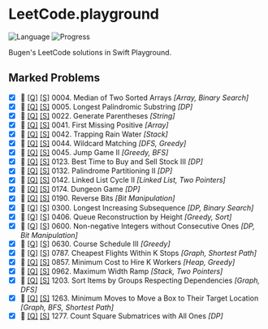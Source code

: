 # LeetCode.playground
![Language](https://img.shields.io/badge/Language-Swift%205.2-orange.svg)
![Progress](https://img.shields.io/badge/Count-22-orange.svg)

Bugen's LeetCode solutions in Swift Playground.
## **Marked** Problems
- [X] 🔞 [[Q]](https://leetcode.com/problems/median-of-two-sorted-arrays/) [[S]](.././LeetCode.playground/Pages/4-Median%20of%20Two%20Sorted%20Arrays.xcplaygroundpage/Contents.swift) 0004. Median of Two Sorted Arrays *[Array, Binary Search]*
- [X] 🔞 [[Q]](https://leetcode.com/problems/longest-palindromic-substring/) [[S]](.././LeetCode.playground/Pages/5-Longest%20Palindromic%20Substring.xcplaygroundpage/Contents.swift) 0005. Longest Palindromic Substring *[DP]*
- [X] 🔞 [[Q]](https://leetcode.com/problems/generate-parentheses/) [[S]](.././LeetCode.playground/Pages/22.%20Generate%20Parentheses.xcplaygroundpage/Contents.swift) 0022. Generate Parentheses *[String]*
- [X] 🔞 [[Q]](https://leetcode.com/problems/first-missing-positive/) [[S]](.././LeetCode.playground/Pages/41.%20First%20Missing%20Positive.xcplaygroundpage/Contents.swift) 0041. First Missing Positive *[Array]*
- [X] 🔞 [[Q]](https://leetcode.com/problems/trapping-rain-water/) [[S]](.././LeetCode.playground/Pages/42-Trapping%20Rain%20Water.xcplaygroundpage/Contents.swift) 0042. Trapping Rain Water *[Stack]*
- [X] 🔞 [[Q]](https://leetcode.com/problems/wildcard-matching/) [[S]](.././LeetCode.playground/Pages/44-Wildcard%20Matching.xcplaygroundpage/Contents.swift) 0044. Wildcard Matching *[DFS, Greedy]*
- [X] 🔞 [[Q]](https://leetcode.com/problems/jump-game-ii/) [[S]](.././LeetCode.playground/Pages/45-Jump%20Game%20II.xcplaygroundpage/Contents.swift) 0045. Jump Game II *[Greedy, BFS]*
- [X] 🔞 [[Q]](https://leetcode.com/problems/best-time-to-buy-and-sell-stock-iii/) [[S]](.././LeetCode.playground/Pages/123-Best%20Time%20to%20Buy%20and%20Sell%20Stock%20III.xcplaygroundpage/Contents.swift) 0123. Best Time to Buy and Sell Stock III *[DP]*
- [X] 🔞 [[Q]](https://leetcode.com/problems/palindrome-partitioning-ii/) [[S]](.././LeetCode.playground/Pages/132-Palindrome%20Partitioning%20II.xcplaygroundpage/Contents.swift) 0132. Palindrome Partitioning II *[DP]*
- [X] 🔞 [[Q]](https://leetcode.com/problems/linked-list-cycle-ii/) [[S]](.././LeetCode.playground/Pages/142.%20Linked%20List%20Cycle%20II.xcplaygroundpage/Contents.swift) 0142. Linked List Cycle II *[Linked List, Two Pointers]*
- [X] 🔞 [[Q]](https://leetcode.com/problems/dungeon-game/) [[S]](.././LeetCode.playground/Pages/174.%20Dungeon%20Game.xcplaygroundpage/Contents.swift) 0174. Dungeon Game *[DP]*
- [X] 🔞 [[Q]](https://leetcode.com/problems/reverse-bits/) [[S]](.././LeetCode.playground/Pages/190.%20Reverse%20Bits.xcplaygroundpage/Contents.swift) 0190. Reverse Bits *[Bit Manipulation]*
- [X] 🔞 [[Q]](https://leetcode.com/problems/longest-increasing-subsequence/) [[S]](.././LeetCode.playground/Pages/300.%20Longest%20Increasing%20Subsequence.xcplaygroundpage/Contents.swift) 0300. Longest Increasing Subsequence *[DP, Binary Search]*
- [X] 🔞 [[Q]](https://leetcode.com/problems/queue-reconstruction-by-height/) [[S]](.././LeetCode.playground/Pages/406-Queue%20Reconstruction%20by%20Height.xcplaygroundpage/Contents.swift) 0406. Queue Reconstruction by Height *[Greedy, Sort]*
- [X] 🔞 [[Q]](https://leetcode.com/problems/non-negative-integers-without-consecutive-ones/) [[S]](.././LeetCode.playground/Pages/600.%20Non-negative%20Integers%20without%20Consecutive%20Ones.xcplaygroundpage/Contents.swift) 0600. Non-negative Integers without Consecutive Ones *[DP, Bit Manipulation]*
- [X] 🔞 [[Q]](https://leetcode.com/problems/course-schedule-iii/) [[S]](.././LeetCode.playground/Pages/630.%20Course%20Schedule%20III.xcplaygroundpage/Contents.swift) 0630. Course Schedule III *[Greedy]*
- [X] 📝 [[Q]](https://leetcode.com/problems/cheapest-flights-within-k-stops/) [[S]](.././LeetCode.playground/Pages/787.%20Cheapest%20Flights%20Within%20K%20Stops.xcplaygroundpage/Contents.swift) 0787. Cheapest Flights Within K Stops *[Graph, Shortest Path]*
- [X] 🔞 [[Q]](https://leetcode.com/problems/minimum-cost-to-hire-k-workers/) [[S]](.././LeetCode.playground/Pages/857.%20Minimum%20Cost%20to%20Hire%20K%20Workers.xcplaygroundpage/Contents.swift) 0857. Minimum Cost to Hire K Workers *[Heap, Greedy]*
- [X] 🔞 [[Q]](https://leetcode.com/problems/maximum-width-ramp/) [[S]](.././LeetCode.playground/Pages/962.%20Maximum%20Width%20Ramp.xcplaygroundpage/Contents.swift) 0962. Maximum Width Ramp *[Stack, Two Pointers]*
- [X] 🔞 [[Q]](https://leetcode.com/problems/sort-items-by-groups-respecting-dependencies/) [[S]](.././LeetCode.playground/Pages/1203.%20Sort%20Items%20by%20Groups%20Respecting%20Dependencies.xcplaygroundpage/Contents.swift) 1203. Sort Items by Groups Respecting Dependencies *[Graph, DFS]*
- [X] 🔞 [[Q]](https://leetcode.com/problems/minimum-moves-to-move-a-box-to-their-target-location/) [[S]](.././LeetCode.playground/Pages/1263-Minimum%20Moves%20to%20Move%20a%20Box%20to%20Their%20Target%20Location.xcplaygroundpage/Contents.swift) 1263. Minimum Moves to Move a Box to Their Target Location *[Graph, BFS, Shortest Path]*
- [X] 🔞 [[Q]](https://leetcode.com/problems/count-square-submatrices-with-all-ones/) [[S]](.././LeetCode.playground/Pages/1277-Count%20Square%20Submatrices%20with%20All%20Ones.xcplaygroundpage/Contents.swift) 1277. Count Square Submatrices with All Ones *[DP]*
